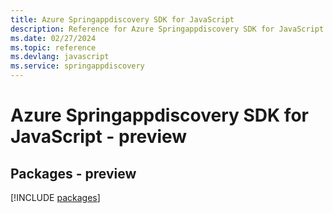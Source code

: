 ```yaml
---
title: Azure Springappdiscovery SDK for JavaScript
description: Reference for Azure Springappdiscovery SDK for JavaScript
ms.date: 02/27/2024
ms.topic: reference
ms.devlang: javascript
ms.service: springappdiscovery
---
```

# Azure Springappdiscovery SDK for JavaScript - preview
## Packages - preview
[!INCLUDE [packages](springappdiscovery-index.md)]